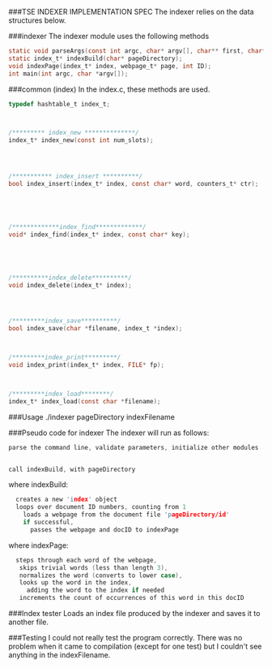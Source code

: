 ###TSE INDEXER IMPLEMENTATION SPEC
The indexer relies on the data structures below.

###indexer
The indexer module uses the following methods

```c
static void parseArgs(const int argc, char* argv[], char** first, char** second);
static index_t* indexBuild(char* pageDirectory);
void indexPage(index_t* index, webpage_t* page, int ID);
int main(int argc, char *argv[]);
```

###common (index)
In the index.c, these methods are used.

```c
typedef hashtable_t index_t;



/********* index_new **************/
index_t* index_new(const int num_slots);




/*********** index_insert **********/
bool index_insert(index_t* index, const char* word, counters_t* ctr);





/*************index_find*************/
void* index_find(index_t* index, const char* key);





/**********index_delete**********/
void index_delete(index_t* index);




/*********index_save**********/
bool index_save(char *filename, index_t *index);



/*********index_print*********/
void index_print(index_t* index, FILE* fp);



/*********index_load********/
index_t* index_load(const char *filename);

```

###Usage
./indexer pageDirectory indexFilename

###Pseudo code for indexer
The indexer will run as follows:

```c
parse the command line, validate parameters, initialize other modules


call indexBuild, with pageDirectory
```

where indexBuild:
```c
  creates a new 'index' object
  loops over document ID numbers, counting from 1
    loads a webpage from the document file 'pageDirectory/id'
    if successful, 
      passes the webpage and docID to indexPage
```
where indexPage:

```c
  steps through each word of the webpage,
   skips trivial words (less than length 3),
   normalizes the word (converts to lower case),
   looks up the word in the index,
     adding the word to the index if needed
   increments the count of occurrences of this word in this docID
```
###Index tester
Loads an index file produced by the indexer and saves it to another file.

###Testing
I could not really test the program correctly. There was no problem when it came to compilation (except for one test) but I couldn't see anything in the indexFilename.

